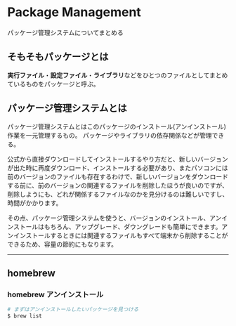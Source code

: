 # Package Management

パッケージ管理システムについてまとめる

## そもそもパッケージとは

**実行ファイル**・**設定ファイル**・**ライブラリ**などをひとつのファイルとしてまとめているものをパッケージと呼ぶ。

## パッケージ管理システムとは

パッケージ管理システムとはこのパッケージのインストール(アンインストール)作業を一元管理するもの。
パッケージやライブラリの依存関係などが管理できる。

公式から直接ダウンロードしてインストールするやり方だと、新しいバージョンが出た時に再度ダウンロード、インストールする必要があり、またパソコンには前のバージョンのファイルも存在するわけで、新しいバージョンをダウンロードする前に、前のバージョンの関連するファイルを削除したほうが良いのですが、削除しようにも、どれが関係するファイルなのかを見分けるのは難しいですし、時間がかかります。

その点、パッケージ管理システムを使うと、バージョンのインストール、アンインストールはもちろん、アップグレード、ダウングレードも簡単にできます。アンインストールするときには関連するファイルもすべて端末から削除することができるため、容量の節約にもなります。



---

## homebrew


### homebrew アンインストール

```sh
# まずはアンインストールしたいパッケージを見つける
$ brew list


```
